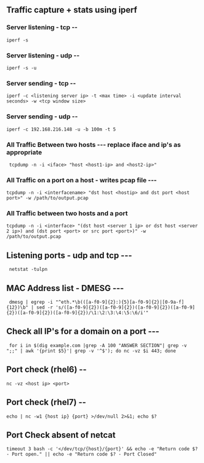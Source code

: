 ## Traffic capture + stats using iperf

### Server listening - tcp --
```iperf -s```

###  Server listening - udp --
```iperf -s -u```

###  Server sending - tcp --
```iperf -c <listening server ip> -t <max time> -i <update interval seconds> -w <tcp window size>```

### Server sending - udp --
```iperf -c 192.168.216.148 -u -b 100m -t 5```

### All Traffic Between two hosts --- replace iface and ip's as appropriate
``` tcpdump -n -i <iface> "host <host1-ip> and <host2-ip>"```

### All Traffic on a port on a host - writes pcap file ---
``` tcpdump -n -i <interfacename> "dst host <hostip> and dst port <host port>" -w /path/to/output.pcap ```

### All Traffic between two hosts and a port
```tcpdump -n -i <interface> "(dst host <server 1 ip> or dst host <server 2 ip>) and (dst port <port> or src port <port>)" -w /path/to/output.pcap ```

## Listening ports - udp and tcp ---
``` netstat -tulpn```

## MAC Address list - DMESG ---
``` dmesg | egrep -i "^eth.*\b(([a-f0-9]{2}:){5}[a-f0-9]{2}|[0-9a-f]{12})\b" | sed -r 's/([a-f0-9]{2})([a-f0-9]{2})([a-f0-9]{2})([a-f0-9]{2})([a-f0-9]{2})([a-f0-9]{2})/\1:\2:\3:\4:\5:\6/i'"```

## Check all IP's for a domain on a port ---
``` for i in $(dig example.com |grep -A 100 "ANSWER SECTION"| grep -v ";;" | awk '{print $5}'| grep -v '^$'); do nc -vz $i 443; done```

## Port check (rhel6) --
```nc -vz <host ip> <port> ```

## Port check (rhel7) --
``` echo | nc -w1 {host ip} {port} >/dev/null 2>&1; echo $? ``` 

## Port Check absent of netcat
``` timeout 3 bash -c '</dev/tcp/{host}/{port}' && echo -e "Return code $? - Port open." || echo -e "Return code $? - Port Closed" ```
